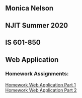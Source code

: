 ## Monica Nelson
## NJIT Summer 2020
## IS 601-850
## Web Application

### Homework Assignments:

[Homework Web Application Part 1](https://github.com/mjn28/Web_Application_Part_1/tree/Part_1)  
[Homework Web Application Part 2](https://github.com/mjn28/Web_Application_Part_1/tree/Part_2)  


